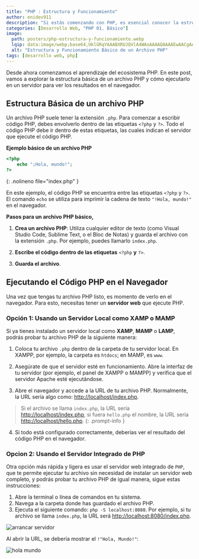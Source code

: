 ```yaml
---
title: "PHP : Estructura y Funcionamiento"
author: enidev911
description: "Si estás comenzando con PHP, es esencial conocer la estructura básica de un archivo **PHP** y cómo ejecutarlo en un servidor para ver los resultados en el navegador."
categories: [Desarrollo Web, "PHP 01. Básico"]
image:
  path: posters/php-estructura-y-funcionamiento.webp
  lqip: data:image/webp;base64,UklGRqYAAABXRUJQVlA4WAoAAAAQAAAAEwAACgAAQUxQSBMAAAABD9D/iAgICQjN/8WyBxH9z+QCAFZQOCBsAAAAEAQAnQEqFAALAD85hLlTryilorAIAeAnCWQAnQAd+3hn83L9/5Ic44AAyyZyI5kLn7CkmLma5GQLTAxSZPz7378kjKUL/66YaNtm7TPQ42E9qoiwjKMK1P7KZCnaC0BNOxbQG3ep4P2uAAAA
  alt: "Estructura y Funcionamiento Básico de un Archivo PHP"
tags: [desarrollo web, php]
---
```


Desde ahora comenzamos el aprendizaje del ecosistema PHP. En este post, vamos a explorar la estructura básica de un archivo PHP y cómo ejecutarlo en un servidor para ver los resultados en el navegador. 

## **Estructura Básica de un archivo PHP**

Un archivo PHP suele tener la extensión `.php`. Para comenzar a escribir código PHP, debes envolverlo dentro de las etiquetas `<?php` y `?>`. Todo el código PHP debe ir dentro de estas etiquetas, las cuales indican el servidor que ejecute el código PHP.

**Ejemplo básico de un archivo PHP**

```php
<?php
    echo "¡Hola, mundo!";
?>
```
{: .nolineno file="index.php" }

En este ejemplo, el código PHP se encuentra entre las etiquetas `<?php` y `?>`. El comando `echo` se utiliza para imprimir la cadena de texto `"!Hola, mundo!"` en el navegador.

**Pasos para un archivo PHP básico,**

1. **Crea un archivo PHP**: Utiliza cualquier editor de texto (como Visual Studio Code, Sublime Text, o el Bloc de Notas) y guarda el archivo con la extensión `.php`. Por ejemplo, puedes llamarlo `index.php`.

2. **Escribe el código dentro de las etiquetas** `<?php` **y** `?>`.

3. **Guarda el archivo**.

## **Ejecutando el Código PHP en el Navegador**

Una vez que tengas tu archivo PHP listo, es momento de verlo en el navegador. Para esto, necesitas tener un **servidor web** que ejecute PHP.

### **Opción 1: Usando un Servidor Local como XAMP o MAMP**

Si ya tienes instalado un servidor local como **XAMP**, **MAMP** o **LAMP**, podrás probar tu archivo PHP de la siguiente manera:

1. Coloca tu archivo `.php` dentro de la carpeta de tu servidor local. En XAMPP, por ejemplo, la carpeta es `htdocs`; en MAMP, es `www`.

2. Asegúrate de que el servidor esté en funcionamiento. Abre la interfaz de tu servidor (por ejemplo, el panel de XAMPP o MAMPP) y verifica que el servidor Apache esté ejecutándose.

3. Abre el navegador y accede a la URL de tu archivo PHP. Normalmente, la URL sería algo como: <http://localhost/index.php>.

> Si el archivo se llama `index.php`, la URL sería <http://localhost/index.php>, si fuera `hello.php` el nombre, la URL sería <http://localhost/hello.php>.
{: .prompt-info }

4. Si todo está configurado correctamente, deberías ver el resultado del código PHP en el navegador.


### **Opcion 2: Usando el Servidor Integrado de PHP**

Otra opción más rápida y ligera es usar el servidor web integrado de `PHP`, que te permite ejecutar tu archivo sin necesidad de instalar un servidor web completo, y podrás probar tu archivo PHP de igual manera, sigue estas instrucciones:

1. Abre la terminal o línea de comandos en tu sistema.
2. Navega a la carpeta donde has guardado el archivo PHP.
3. Ejecuta el siguiente comando: `php -S localhost:8080`. Por ejemplo, si tu archivo se llama `index.php`, la URL será <http://localhost:8080/index.php>.


![arrancar servidor](php/php-start-localhost.webp)

Al abrir la URL, se debería mostrar el `!"Hola, Mundo!"`:

![hola mundo](php/echo-hola-mundo-en-el-browser.webp)
